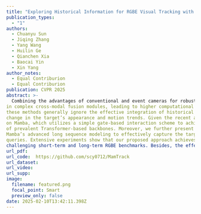 ```yaml
---
title: "Exploring Historical Information for RGBE Visual Tracking with Mamba (CVPR 2025)"
publication_types:
  - "1"
authors:
  - Chuanyu Sun
  - Jiqing Zhang
  - Yang Wang 
  - Huilin Ge
  - Qianchen Xia
  - Baocai Yin
  - Xin Yang
author_notes:
  - Equal Contriburion
  - Equal Contriburion
publication: CVPR 2025
abstract: >-
  Combining the advantages of conventional and event cameras for robust visual tracing has drawn extensive interest. However, existing tracking approaches heavily engage
in complex cross-modal fusion modules, leading to higher computational complexity and training challenges. Besides,
these methods generally ignore the effective integration of historical information, which is crucial to grasping the
change in the target’s appearance and motion trends. Given the recent advancements in Mamba’s long-range modeling and linear complexity, we explore its potential in addressing the above issues in RGBE tracking tasks. Specifically, we first propose an efficient fusion module based
on Mamba, which utilizes a simple gate-based interaction scheme to achieve effective modality-selective fusion. This module can be seamlessly integrated into the encoding layer
of prevalent Transformer-based backbones. Moreover, we further present a novel historical decoder that leverages
Mamba’s advanced long sequence modeling to effectively capture the target appearance changes with autoregressive
queries. Extensive experiments show that our proposed approach achieves state-of-the-art performance on multiple
challenging short-term and long-term RGBE benchmarks. Besides, the effectiveness of each key Mamba-based component of our approach is evidenced by our thorough ablation study.Code will be released at: https://github.com/scy0712/MamTrack
url_pdf:   
url_code:  https://github.com/scy0712/MamTrack
url_dataset: 
url_video:  
url_supp: 
image:
  filename: featured.png
  focal_point: Smart
  preview_only: false
date: 2025-02-10T13:42:11.398Z
---
```

